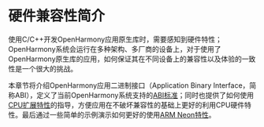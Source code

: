 # 硬件兼容性简介


使用C/C++开发OpenHarmony应用原生库时，需要感知到硬件特性；OpenHarmony系统会运行在多种架构、多厂商的设备上，对于使用了OpenHarmony原生库的应用，如何保证其在不同设备上的兼容性以及体验的一致性是一个很大的挑战。


本章节将介绍OpenHarmony应用二进制接口（Application Binary Interface，简称ABI），定义了当前OpenHarmony系统支持的[ABI标准](ohos-abi.md)；同时也提供了如何使用[CPU扩展特性](cpu-features.md)的指导，方便应用在不破坏兼容性的基础上更好的利用CPU硬件特性。最后通过一些简单的示例演示如何更好的使用[ARM Neon特性](neon-guide.md)。
